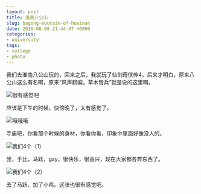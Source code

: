 ```yaml
---
layout: post
title: 淮南八公山
slug: bagong-moutain-of-huainan
date: 2010-08-08 21:44:07 +0800
categories:
- university
tags:
- college
- photo
---
```


我们去淮南八公山玩的，回来之后，我就玩了仙剑奇侠传4，后来才明白，原来八公山这么有名啊，原来“风声鹤唳，草木皆兵”就是说的这里啊。

<img src="{{ site.path.uploads }}2010/08/08/bagong-moutain-of-huainan/feel.jpg" alt="很有感觉吧" />

应该是下午的时候，快傍晚了，太有感觉了。

<img src="{{ site.path.uploads }}2010/08/08/bagong-moutain-of-huainan/mimi.jpg" alt="哦哦哦" />

寺庙吧，你看那个时候的身材，你看你看，印象中里面好像没人的。

<img src="{{ site.path.uploads }}2010/08/08/bagong-moutain-of-huainan/we4.jpg" alt="我们4个（1）" />

我，于比，马跃，gay，很快乐，很高兴，现在大家都各奔东西了。

<img src="{{ site.path.uploads }}2010/08/08/bagong-moutain-of-huainan/wefuck.jpg" alt="我们4个（2）" />

去了马跃，加了小鸡。这张也很有感觉吧。

